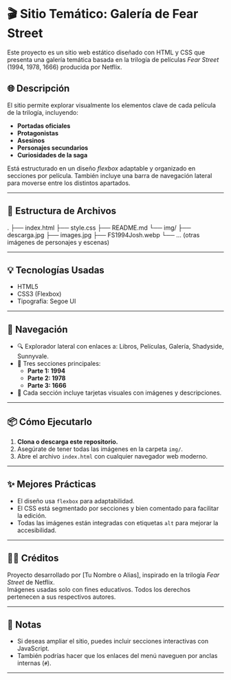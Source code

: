 # 🎬 Sitio Temático: Galería de Fear Street

Este proyecto es un sitio web estático diseñado con HTML y CSS que presenta una galería temática basada en la trilogía de películas *Fear Street* (1994, 1978, 1666) producida por Netflix.

## 🌐 Descripción

El sitio permite explorar visualmente los elementos clave de cada película de la trilogía, incluyendo:

- **Portadas oficiales**
- **Protagonistas**
- **Asesinos**
- **Personajes secundarios**
- **Curiosidades de la saga**

Está estructurado en un diseño *flexbox* adaptable y organizado en secciones por película. También incluye una barra de navegación lateral para moverse entre los distintos apartados.

---

## 📁 Estructura de Archivos

.
├── index.html
├── style.css
├── README.md
└── img/
├── descarga.jpg
├── images.jpg
├── FS1994Josh.webp
└── ... (otras imágenes de personajes y escenas)

---

## 💡 Tecnologías Usadas

- HTML5
- CSS3 (Flexbox)
- Tipografía: Segoe UI

---

## 🧭 Navegación

- 🔍 Explorador lateral con enlaces a: Libros, Películas, Galería, Shadyside, Sunnyvale.
- 🎥 Tres secciones principales:
  - **Parte 1: 1994**
  - **Parte 2: 1978**
  - **Parte 3: 1666**
- 📸 Cada sección incluye tarjetas visuales con imágenes y descripciones.

---

## 📦 Cómo Ejecutarlo

1. **Clona o descarga este repositorio.**
2. Asegúrate de tener todas las imágenes en la carpeta `img/`.
3. Abre el archivo `index.html` con cualquier navegador web moderno.

---

## ✨ Mejores Prácticas

- El diseño usa `flexbox` para adaptabilidad.
- El CSS está segmentado por secciones y bien comentado para facilitar la edición.
- Todas las imágenes están integradas con etiquetas `alt` para mejorar la accesibilidad.

---

## 🧙‍♀️ Créditos

Proyecto desarrollado por [Tu Nombre o Alias], inspirado en la trilogía *Fear Street* de Netflix.  
Imágenes usadas solo con fines educativos. Todos los derechos pertenecen a sus respectivos autores.

---

## 📌 Notas

- Si deseas ampliar el sitio, puedes incluir secciones interactivas con JavaScript.
- También podrías hacer que los enlaces del menú naveguen por anclas internas (`#`).

---
